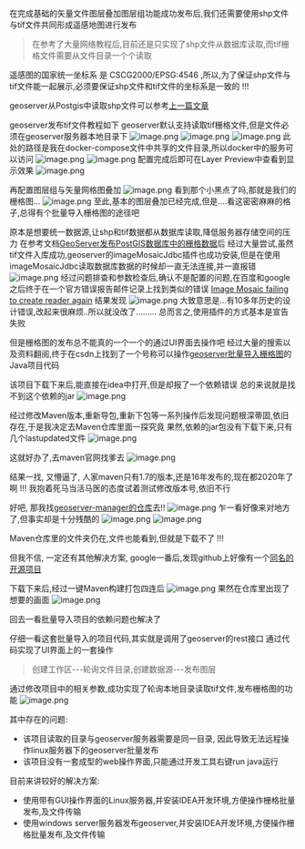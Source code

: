 在完成基础的矢量文件图层叠加图层组功能成功发布后,我们还需要使用shp文件与tif文件共同形成遥感地图进行发布
>在参考了大量网络教程后,目前还是只实现了shp文件从数据库读取,而tif栅格文件需要从文件目录一个个读取

遥感图的国家统一坐标系 是 CSCG2000/EPSG:4546 ,所以,为了保证shp文件与tif文件能一起展示,必须要保证shp文件和tif文件的坐标系是一致的 !!!

geoserver从Postgis中读取shp文件可以参考[上一篇文章](https://hacpai.com/article/1578378438066)

geoserver发布tif文件教程如下
geoserver默认支持读取tif栅格文件,但是文件必须在geoserver服务器本地目录下
![image.png](https://img.hacpai.com/file/2020/01/image-959afcbd.png)
![image.png](https://img.hacpai.com/file/2020/01/image-1e668d67.png)
![image.png](https://img.hacpai.com/file/2020/01/image-946f24f6.png)
此处的路径是我在docker-compose文件中共享的文件目录,所以docker中的服务可以访问
![image.png](https://img.hacpai.com/file/2020/01/image-017c51c4.png)
![image.png](https://img.hacpai.com/file/2020/01/image-89335fc7.png)
配置完成后即可在Layer Preview中查看到显示效果
![image.png](https://img.hacpai.com/file/2020/01/image-974f6a6a.png)

再配置图层组与矢量网格图叠加
![image.png](https://img.hacpai.com/file/2020/01/image-c7233abb.png)
看到那个小黑点了吗,那就是我们的栅格图...
![image.png](https://img.hacpai.com/file/2020/01/image-7cdd291b.png)
至此,基本的图层叠加已经完成,但是....看这密密麻麻的格子,总得有个批量导入栅格图的途径吧

原本是想要统一数据源,让shp和tif数据都从数据库读取,降低服务器存储空间的压力
在参考文档[GeoServer发布PostGIS数据库中的栅格数据](https://www.jianshu.com/p/ef9e37f0aed8)后
经过大量尝试,虽然tif文件入库成功,geoserver的imageMosaicJdbc插件也成功安装,但是在使用imageMosaicJdbc读取数据库数据的时候却一直无法连接,并一直报错
![image.png](https://img.hacpai.com/file/2020/01/image-b8107764.png)
经过问题排查和参数检查后,确认不是配置的问题,在百度和google之后终于在一个官方错误报告邮件记录上找到类似的错误
[Image Mosaic failing to create reader again](http://osgeo-org.1560.x6.nabble.com/Image-Mosaic-failing-to-create-reader-again-td5365868.html)
结果发现
![image.png](https://img.hacpai.com/file/2020/01/image-5eb38ed3.png)
大致意思是...有10多年历史的设计错误,改起来很麻烦..所以就没改了.........
总而言之,使用插件的方式基本是宣告失败

但是栅格图的发布总不能真的一个一个的通过UI界面去操作吧
经过大量的搜索以及资料翻阅,终于在csdn上找到了一个号称可以操作[geoserver批量导入栅格图](https://download.csdn.net/download/qq_36178899/10560702)的Java项目代码

该项目下载下来后,能直接在idea中打开,但是却报了一个依赖错误
总的来说就是找不到这个依赖的jar
![image.png](https://img.hacpai.com/file/2020/01/image-e1b0773d.png)

经过修改Maven版本,重新导包,重新下包等一系列操作后发现问题根深蒂固,依旧存在,于是我决定去Maven仓库里面一探究竟
果然,依赖的jar包没有下载下来,只有几个lastupdated文件
![image.png](https://img.hacpai.com/file/2020/01/image-1430c6bd.png)


这就好办了,去maven官网找爹去
![image.png](https://img.hacpai.com/file/2020/01/image-deb9c6ae.png)

结果一找, 又懵逼了, 人家maven只有1.7的版本,还是16年发布的,现在都2020年了啊 !!!
我抱着死马当活马医的态度试着测试修改版本号,依旧不行

好吧, 那我找[geoserver-manager的仓库](https://repo.boundlessgeo.com/main/it/geosolutions/geoserver-manager/)去!!
![image.png](https://img.hacpai.com/file/2020/01/image-450e25bb.png)
乍一看好像来对地方了,但事实却是十分残酷的
![image.png](https://img.hacpai.com/file/2020/01/image-e59c3734.png)
![image.png](https://img.hacpai.com/file/2020/01/image-432dc6d6.png)

Maven仓库里的文件夹仍在,文件也能看到,但就是下载不了 !!!

但我不信, 一定还有其他解决方案, google一番后,发现github上好像有一个[同名的开源项目](https://github.com/geosolutions-it/geoserver-manager)

下载下来后,经过一键Maven构建打包四连后
![image.png](https://img.hacpai.com/file/2020/01/image-a9e14c46.png)
果然在仓库里出现了想要的画面
![image.png](https://img.hacpai.com/file/2020/01/image-71a997fa.png)

回去一看批量导入项目的依赖问题也解决了

仔细一看这套批量导入的项目代码,其实就是调用了geoserver的rest接口
通过代码实现了UI界面上的一套操作
>创建工作区---轮询文件目录,创建数据源---发布图层

通过修改项目中的相关参数,成功实现了轮询本地目录读取tif文件,发布栅格图的功能
![image.png](https://img.hacpai.com/file/2020/01/image-1a27599e.png)

其中存在的问题:
* 该项目读取的目录与geoserver服务器需要是同一目录, 因此导致无法远程操作linux服务器下的geoserver批量发布
* 该项目没有一套成型的web操作界面,只能通过开发工具右键run java运行

目前来讲较好的解决方案: 
* 使用带有GUI操作界面的Linux服务器,并安装IDEA开发环境,方便操作栅格批量发布,及文件传输
* 使用windows server服务器发布geoserver,并安装IDEA开发环境,方便操作栅格批量发布,及文件传输



